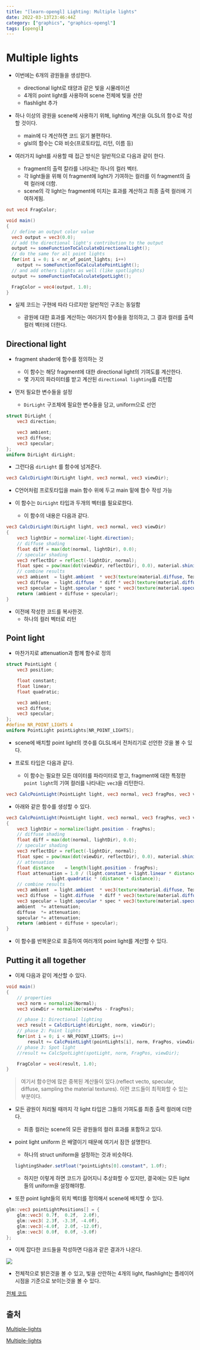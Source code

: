 ```yaml
---
title: "[learn-opengl] Lighting: Multiple lights"
date: 2022-03-13T23:46:44Z
category: ["graphics", "graphics-opengl"]
tags: [opengl]
---
```


# **Multiple lights**

- 이번에는 6개의 광원들을 생성한다.

  - directional light로 태양과 같은 빛을 시뮬레이션
  - 4개의 point light를 사용하여 scene 전체에 빛을 산란
  - flashlight 추가

- 하나 이상의 광원을 scene에 사용하기 위해, lighting 계산을 GLSL의 함수로 작성할 것이다.

  - main에 다 계산하면 코드 읽기 불편하다.
  - glsl의 함수는 C와 비슷(프로토타입, 리턴, 이름 등)

- 여러가지 light를 사용할 때 접근 방식은 일반적으로 다음과 같이 한다.
  - fragment의 출력 칼라를 나타내는 하나의 컬러 벡터.
  - 각 light들을 위해 이 fragment에 light가 기여하는 컬러를 이 fragment의 출력 컬러에 더함.
  - scene의 각 light는 fragment에 미치는 효과를 계산하고 최종 출력 컬러에 기여하게됨.

```glsl
out vec4 FragColor;

void main()
{
  // define an output color value
  vec3 output = vec3(0.0);
  // add the directional light's contribution to the output
  output += someFunctionToCalculateDirectionalLight();
  // do the same for all point lights
  for(int i = 0; i < nr_of_point_lights; i++)
  	output += someFunctionToCalculatePointLight();
  // and add others lights as well (like spotlights)
  output += someFunctionToCalculateSpotLight();

  FragColor = vec4(output, 1.0);
}
```

- 실제 코드는 구현에 따라 다르지만 일반적인 구조는 동일함

  - 광원에 대한 효과를 계산하는 여러가지 함수들을 정의하고, 그 결과 컬러를 출력 컬러 벡터에 더한다.

## **Directional light**

- fragment shader에 함수를 정의하는 것

  - 이 함수는 해당 fragment에 대한 directional light의 기여도를 계산한다.
  - 몇 가지의 파라미터를 받고 계산된 `directional lighting`를 리턴함

- 먼저 필요한 변수들을 설정
  - `DirLight` 구조체에 필요한 변수들을 담고, uniform으로 선언

```glsl
struct DirLight {
    vec3 direction;

    vec3 ambient;
    vec3 diffuse;
    vec3 specular;
};
uniform DirLight dirLight;
```

- 그런다음 `dirLight` 를 함수에 넘겨준다.

```glsl
vec3 CalcDirLight(DirLight light, vec3 normal, vec3 viewDir);

```

- C언어처럼 프로토타입을 main 함수 위에 두고 main 밑에 함수 작성 가능

- 이 함수는 `DirLight` 타입과 두개의 벡터를 필요로한다.
  - 이 함수의 내용은 다음과 같다.

```glsl
vec3 CalcDirLight(DirLight light, vec3 normal, vec3 viewDir)
{
    vec3 lightDir = normalize(-light.direction);
    // diffuse shading
    float diff = max(dot(normal, lightDir), 0.0);
    // specular shading
    vec3 reflectDir = reflect(-lightDir, normal);
    float spec = pow(max(dot(viewDir, reflectDir), 0.0), material.shininess);
    // combine results
    vec3 ambient  = light.ambient  * vec3(texture(material.diffuse, TexCoords));
    vec3 diffuse  = light.diffuse  * diff * vec3(texture(material.diffuse, TexCoords));
    vec3 specular = light.specular * spec * vec3(texture(material.specular, TexCoords));
    return (ambient + diffuse + specular);
}
```

- 이전에 작성한 코드를 복사한것.
  - 하나의 컬러 벡터로 리턴

## **Point light**

- 마찬가지로 attenuation과 함께 함수로 정의

```glsl
struct PointLight {
    vec3 position;

    float constant;
    float linear;
    float quadratic;

    vec3 ambient;
    vec3 diffuse;
    vec3 specular;
};
#define NR_POINT_LIGHTS 4
uniform PointLight pointLights[NR_POINT_LIGHTS];
```

- scene에 배치할 point light의 갯수를 GLSL에서 전처리기로 선언한 것을 볼 수 있다.

- 프로토 타입은 다음과 같다.
  - 이 함수는 필요한 모든 데이터를 파라미터로 받고, fragment에 대한 특정한 `point light`의 기여 컬러를 나타내는 `vec3`을 리턴한다.

```glsl
vec3 CalcPointLight(PointLight light, vec3 normal, vec3 fragPos, vec3 viewDir);
```

- 아래와 같은 함수를 생성할 수 있다.

```glsl
vec3 CalcPointLight(PointLight light, vec3 normal, vec3 fragPos, vec3 viewDir)
{
    vec3 lightDir = normalize(light.position - fragPos);
    // diffuse shading
    float diff = max(dot(normal, lightDir), 0.0);
    // specular shading
    vec3 reflectDir = reflect(-lightDir, normal);
    float spec = pow(max(dot(viewDir, reflectDir), 0.0), material.shininess);
    // attenuation
    float distance    = length(light.position - fragPos);
    float attenuation = 1.0 / (light.constant + light.linear * distance +
  			     light.quadratic * (distance * distance));
    // combine results
    vec3 ambient  = light.ambient  * vec3(texture(material.diffuse, TexCoords));
    vec3 diffuse  = light.diffuse  * diff * vec3(texture(material.diffuse, TexCoords));
    vec3 specular = light.specular * spec * vec3(texture(material.specular, TexCoords));
    ambient  *= attenuation;
    diffuse  *= attenuation;
    specular *= attenuation;
    return (ambient + diffuse + specular);
}
```

- 이 함수를 반복문으로 호출하여 여러개의 point light를 계산할 수 있다.

## **Putting it all together**

- 이제 다음과 같이 계산할 수 있다.

```glsl
void main()
{
    // properties
    vec3 norm = normalize(Normal);
    vec3 viewDir = normalize(viewPos - FragPos);

    // phase 1: Directional lighting
    vec3 result = CalcDirLight(dirLight, norm, viewDir);
    // phase 2: Point lights
    for(int i = 0; i < NR_POINT_LIGHTS; i++)
        result += CalcPointLight(pointLights[i], norm, FragPos, viewDir);
    // phase 3: Spot light
    //result += CalcSpotLight(spotLight, norm, FragPos, viewDir);

    FragColor = vec4(result, 1.0);
}
```

> 여기서 함수안에 많은 중복된 계산들이 있다.(reflect vecto, specular, diffuse, sampling the material textures). 이런 코드들이 최적화할 수 있는 부분이다.

- 모든 광원이 처리될 때까지 각 light 타입은 그들의 기여도를 최종 출력 컬러에 더한다.

  - 최종 컬러는 scene의 모든 광원들의 컬러 효과를 포함하고 있다.

- point light uniform 은 배열이기 때문에 여기서 잠깐 설명한다.

  - 하나의 struct uniform을 설정하는 것과 비슷하다.

  ```glsl
  lightingShader.setFloat("pointLights[0].constant", 1.0f);
  ```

  - 하지만 이렇게 하면 코드가 길어지니 추상화할 수 있지만, 결국에는 모든 light들의 uniform을 설정해야함.

- 또한 point light들의 위치 벡터를 정의해서 scene에 배치할 수 있다.

```glsl
glm::vec3 pointLightPositions[] = {
	glm::vec3( 0.7f,  0.2f,  2.0f),
	glm::vec3( 2.3f, -3.3f, -4.0f),
	glm::vec3(-4.0f,  2.0f, -12.0f),
	glm::vec3( 0.0f,  0.0f, -3.0f)
};
```

- 이제 잡다한 코드들을 작성하면 다음과 같은 결과가 나온다.

![](https://learnopengl.com/img/lighting/multiple_lights_combined.png)

- 전체적으로 밝은것을 볼 수 있고, 빛을 산란하는 4개의 light, flashlight는 플레이어 시점을 기준으로 보이는것을 볼 수 있다.

[전체 코드](https://learnopengl.com/code_viewer_gh.php?code=src/2.lighting/6.multiple_lights/multiple_lights.cpp)

## **출처**

[Multiple-lights](https://learnopengl.com/Lighting/Multiple-lights)

[Multiple-lights](https://heinleinsgame.tistory.com/20?category=757483)
